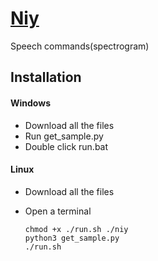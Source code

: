 [Niy](https://github.com/microic/niy)
====  
Speech commands(spectrogram)

Installation
----
#### Windows
* Download all the files
* Run get_sample.py
* Double click run.bat
#### Linux
* Download all the files
* Open a terminal

      chmod +x ./run.sh ./niy
      python3 get_sample.py
      ./run.sh
    
